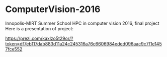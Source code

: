 # ComputerVision-2016
Innopolis-MIRT Summer School HPC in computer vision 2016, final project
Here is a presentation of project:

https://prezi.com/kaxlzo5t29or/?token=df7eb117dab883d11a24c245316a76c6606984eded096aac9c7f1e1457fce552
